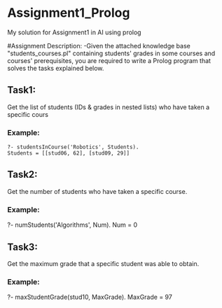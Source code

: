 # Assignment1_Prolog
My solution for Assignment1 in AI using prolog

#Assignment Description:
  -Given the attached knowledge base "students_courses.pl" containing students' grades in
  some courses and courses' prerequisites, you are required to write a Prolog program
  that solves the tasks explained below.

## Task1:
  Get the list of students (IDs & grades in nested lists) who have taken a specific cours
  ### Example:
    ?- studentsInCourse('Robotics', Students).
    Students = [[stud06, 62], [stud09, 29]]
 
 ## Task2:
   Get the number of students who have taken a specific course.
 ### Example:
   ?- numStudents('Algorithms', Num).
   Num = 0
   
## Task3:
  Get the maximum grade that a specific student was able to obtain.

### Example:
  ?- maxStudentGrade(stud10, MaxGrade).
  MaxGrade = 97




